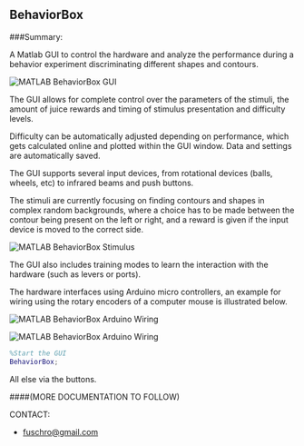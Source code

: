## BehaviorBox


###Summary:

A Matlab GUI to control the hardware and analyze the performance during a behavior experiment discriminating different shapes and contours.


![MATLAB BehaviorBox GUI](http://i.imgur.com/S49fVbU.jpg)

The GUI allows for complete control over the parameters of the stimuli, the amount of juice rewards and timing of stimulus
presentation and difficulty levels.

Difficulty can be automatically adjusted depending on performance, which gets calculated online and plotted within the GUI window. Data and settings are automatically saved.

The GUI supports several input devices, from rotational devices (balls, wheels, etc) to infrared beams and push buttons.

The stimuli are currently focusing on finding contours and shapes in complex random backgrounds, where a choice has to be made between the contour being present on the left or right, and a reward is given if the input device is moved to the correct side.


![MATLAB BehaviorBox Stimulus](http://i.imgur.com/VB77d3O.jpg)


The GUI also includes training modes to learn the interaction with the hardware (such as levers or ports).




The hardware interfaces using Arduino micro controllers, an example for wiring using the rotary encoders of a computer mouse is illustrated below.


![MATLAB BehaviorBox Arduino Wiring](http://i.imgur.com/wFxbukv.jpg)


![MATLAB BehaviorBox Arduino Wiring](http://i.imgur.com/XTIWKps.jpg)




```MATLAB
%Start the GUI
BehaviorBox;
```

All else via the buttons.


####(MORE DOCUMENTATION TO FOLLOW)

CONTACT:
- <fuschro@gmail.com>
